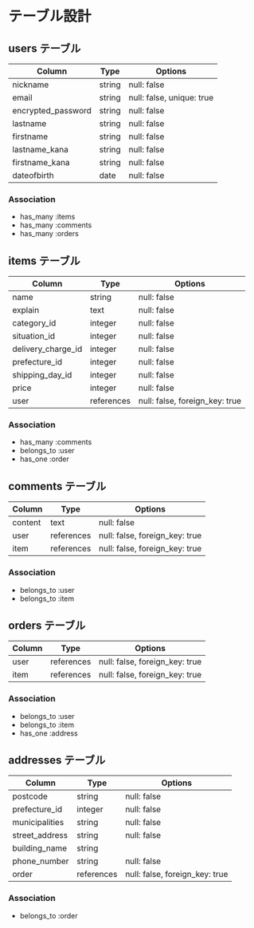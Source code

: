 # テーブル設計

## users テーブル

| Column             | Type   | Options     |
| ------------------ | ------ | ----------- |
| nickname           | string | null: false |
| email              | string | null: false, unique: true |
| encrypted_password | string | null: false |
| lastname           | string | null: false |
| firstname          | string | null: false |
| lastname_kana      | string | null: false |
| firstname_kana     | string | null: false |
| dateofbirth        | date   | null: false |

### Association

- has_many :items
- has_many :comments
- has_many :orders

## items テーブル

| Column             | Type       | Options     |
| ------------------ | ---------- | ----------- |
| name               | string     | null: false |
| explain            | text       | null: false |
| category_id        | integer    | null: false |
| situation_id       | integer    | null: false |
| delivery_charge_id | integer    | null: false |
| prefecture_id      | integer    | null: false |
| shipping_day_id    | integer    | null: false |
| price              | integer    | null: false |
| user               | references | null: false, foreign_key: true |

### Association

- has_many :comments
- belongs_to :user
- has_one :order

## comments テーブル

| Column             | Type       | Options     |
| ------------------ | ---------- | ----------- |
| content            | text       | null: false |
| user               | references | null: false, foreign_key: true |
| item               | references | null: false, foreign_key: true |

### Association

- belongs_to :user
- belongs_to :item

## orders テーブル

| Column             | Type       | Options     |
| ------------------ | ---------- | ----------- |
| user               | references | null: false, foreign_key: true |
| item               | references | null: false, foreign_key: true |

### Association

- belongs_to :user
- belongs_to :item
- has_one :address

## addresses テーブル

| Column             | Type    | Options     |
| ------------------ | ------- | ----------- |
| postcode           | string  | null: false |
| prefecture_id      | integer | null: false |
| municipalities     | string  | null: false |
| street_address     | string  | null: false |
| building_name      | string  |             |
| phone_number       | string  | null: false |
| order              | references | null: false, foreign_key: true |

### Association

- belongs_to :order